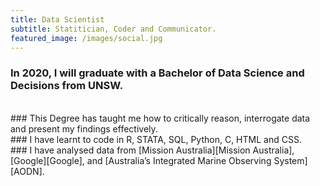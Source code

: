 ```yaml
---
title: Data Scientist
subtitle: Statitician, Coder and Communicator.
featured_image: /images/social.jpg
---
```


### In 2020, I will graduate with a Bachelor of Data Science and Decisions from UNSW.
<br>
### This Degree has taught me how to critically reason, interrogate data and present my findings effectively.
<br>
### I have learnt to code in R, STATA, SQL, Python, C, HTML and CSS.
<br>
### I have analysed data from [Mission Australia][Mission Australia], [Google][Google], and [Australia’s Integrated Marine Observing System][AODN].

[Mission Australia]: https://www.missionaustralia.com.au/
[Google]: https://googlemerchandisestore.com/
[AODN]: https://imos.org.au/
